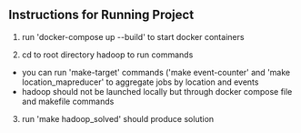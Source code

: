 ## Instructions for Running Project ##

1. run 'docker-compose up --build' to start docker containers

2. cd to root directory hadoop to run commands
- you can run 'make-target' commands ('make event-counter' and 'make location_mapreducer' to aggregate jobs by location and events 
- hadoop should not be launched locally but through docker compose file and makefile commands

3. run 'make hadoop_solved' should produce solution
